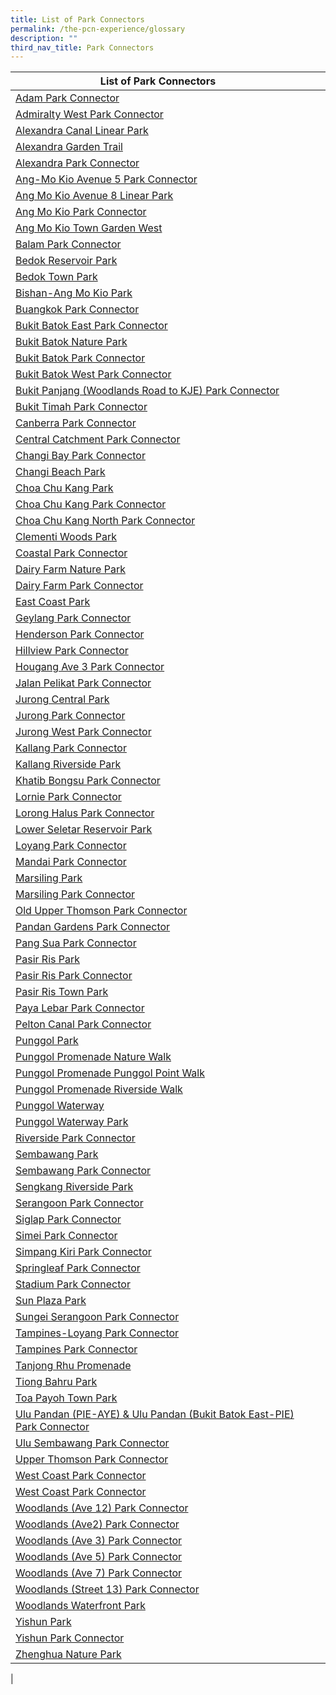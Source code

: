 ```yaml
---
title: List of Park Connectors
permalink: /the-pcn-experience/glossary
description: ""
third_nav_title: Park Connectors
---
```


| **List of Park Connectors** |  |  |
| -------- | -------- | -------- |
| [Adam Park Connector](https://www.nparks.gov.sg/gardens-parks-and-nature/park-connector-network/adam-pc)     |  | |
| [Admiralty West Park Connector](https://www.nparks.gov.sg/gardens-parks-and-nature/park-connector-network/admiralty-west-pc)     |  | |
| [Alexandra Canal Linear Park](https://www.nparks.gov.sg/gardens-parks-and-nature/park-connector-network/alexandra-canal-linear-park)     |  | |
| [Alexandra Garden Trail](https://www.nparks.gov.sg/gardens-parks-and-nature/park-connector-network/alexandra-garden-trail)     |  | |
| [Alexandra Park Connector](https://www.nparks.gov.sg/gardens-parks-and-nature/park-connector-network/alexandra-pc)     |  | |
| [Ang-Mo Kio Avenue 5 Park Connector](https://www.nparks.gov.sg/gardens-parks-and-nature/park-connector-network/ang-mo-kio-ave-5-pc)     |  | |
| [Ang Mo Kio Avenue 8 Linear Park](https://www.nparks.gov.sg/gardens-parks-and-nature/park-connector-network/ang-mo-kio-avenue-8-linear-park)     |  | |
| [Ang Mo Kio Park Connector](https://www.nparks.gov.sg/gardens-parks-and-nature/park-connector-network/ang-mo-kio-pc)     |  | |
| [Ang Mo Kio Town Garden West](https://www.nparks.gov.sg/gardens-parks-and-nature/parks-and-nature-reserves/ang-mo-kio-town-garden-west)     |  | |
| [Balam Park Connector](https://www.nparks.gov.sg/gardens-parks-and-nature/park-connector-network/balam-pc)     |  | |
| [Bedok Reservoir Park](https://www.nparks.gov.sg/gardens-parks-and-nature/parks-and-nature-reserves/bedok-reservoir-park)     |  | |
| [Bedok Town Park](https://www.nparks.gov.sg/gardens-parks-and-nature/parks-and-nature-reserves/bedok-town-park)     |  | |
| [Bishan-Ang Mo Kio Park](https://www.nparks.gov.sg/gardens-parks-and-nature/parks-and-nature-reserves/bishan---ang-mo-kio-park)     |  | |
| [Buangkok Park Connector](https://www.nparks.gov.sg/gardens-parks-and-nature/park-connector-network/buangkok-pc)     |  | |
| [Bukit Batok East Park Connector](https://www.nparks.gov.sg/gardens-parks-and-nature/park-connector-network/bukit-batok-east-pc)     |  | |
| [Bukit Batok Nature Park](https://www.nparks.gov.sg/gardens-parks-and-nature/parks-and-nature-reserves/bukit-batok-nature-park)     |  | |
| [Bukit Batok Park Connector](https://www.nparks.gov.sg/gardens-parks-and-nature/park-connector-network/bukit-batok-pc)     |  | |
| [Bukit Batok West Park Connector](https://www.nparks.gov.sg/gardens-parks-and-nature/park-connector-network/bukit-batok-west-pc)     |  | |
| [Bukit Panjang (Woodlands Road to KJE) Park Connector](https://www.nparks.gov.sg/gardens-parks-and-nature/park-connector-network/bukit-panjang-woodlands-road-to-kje-pc)     |  | |
| [Bukit Timah Park Connector](https://www.nparks.gov.sg/gardens-parks-and-nature/park-connector-network/bukit-timah-pc)     |  | |
| [Canberra Park Connector](https://www.nparks.gov.sg/gardens-parks-and-nature/park-connector-network/canberra-pc)     |  | |
| [Central Catchment Park Connector](https://www.nparks.gov.sg/gardens-parks-and-nature/park-connector-network/central-catchment-pc)     |  | |
| [Changi Bay Park Connector](https://www.nparks.gov.sg/gardens-parks-and-nature/park-connector-network/changi-bay-pc)     |  | |
| [Changi Beach Park](https://www.nparks.gov.sg/gardens-parks-and-nature/parks-and-nature-reserves/changi-beach-park)     |  | |
| [Choa Chu Kang Park](https://www.nparks.gov.sg/gardens-parks-and-nature/parks-and-nature-reserves/choa-chu-kang-park)     |  | |
| [Choa Chu Kang Park Connector](https://www.nparks.gov.sg/gardens-parks-and-nature/park-connector-network/choa-chu-kang-pc)     |  | |
| [Choa Chu Kang North Park Connector](https://www.nparks.gov.sg/gardens-parks-and-nature/park-connector-network/chua-chu-kang-north-pc)     |  | |
| [Clementi Woods Park](https://www.nparks.gov.sg/gardens-parks-and-nature/parks-and-nature-reserves/clementi-woods-park)     |  | |
| [Coastal Park Connector](https://www.nparks.gov.sg/gardens-parks-and-nature/park-connector-network/coastal-pc)     |  | |
| [Dairy Farm Nature Park](https://www.nparks.gov.sg/gardens-parks-and-nature/parks-and-nature-reserves/dairy-farm-nature-park)     |  | |
| [Dairy Farm Park Connector](https://www.nparks.gov.sg/gardens-parks-and-nature/park-connector-network/dairy-farm-pc)     |  | |
| [East Coast Park](https://www.nparks.gov.sg/gardens-parks-and-nature/parks-and-nature-reserves/east-coast-park)     |  | |
| [Geylang Park Connector](https://www.nparks.gov.sg/gardens-parks-and-nature/park-connector-network/geylang-pc)     |  | |
| [Henderson Park Connector](https://www.nparks.gov.sg/gardens-parks-and-nature/park-connector-network/henderson-pc)     |  | |
| [Hillview Park Connector](https://www.nparks.gov.sg/gardens-parks-and-nature/park-connector-network/hillview-pc)     |  | |
| [Hougang Ave 3 Park Connector](https://www.nparks.gov.sg/gardens-parks-and-nature/park-connector-network/hougang-avenue-3-pc)     |  | |
| [Jalan Pelikat Park Connector](https://www.nparks.gov.sg/gardens-parks-and-nature/park-connector-network/jalan-pelikat-pc)     |  | |
| [Jurong Central Park](https://www.nparks.gov.sg/gardens-parks-and-nature/parks-and-nature-reserves/jurong-central-park)     |  | |
| [Jurong Park Connector](https://www.nparks.gov.sg/gardens-parks-and-nature/park-connector-network/jurong-pc)     |  | |
| [Jurong West Park Connector](https://www.nparks.gov.sg/gardens-parks-and-nature/park-connector-network/jurong-west-pc)     |  | |
| [Kallang Park Connector](https://www.nparks.gov.sg/gardens-parks-and-nature/park-connector-network/kallang-pc)     |  | |
| [Kallang Riverside Park](https://www.nparks.gov.sg/gardens-parks-and-nature/parks-and-nature-reserves/kallang-riverside-park)     |  | |
| [Khatib Bongsu Park Connector](https://www.nparks.gov.sg/gardens-parks-and-nature/park-connector-network/khatib-bongsu-pc)     |  | |
| [Lornie Park Connector](https://www.nparks.gov.sg/gardens-parks-and-nature/park-connector-network/lornie-pc)     |  | |
| [Lorong Halus Park Connector](https://www.nparks.gov.sg/gardens-parks-and-nature/park-connector-network/lorong-halus-pc)     |  | |
| [Lower Seletar Reservoir Park](https://www.nparks.gov.sg/gardens-parks-and-nature/parks-and-nature-reserves/lower-seletar-reservoir-park)     |  | |
| [Loyang Park Connector](https://www.nparks.gov.sg/gardens-parks-and-nature/park-connector-network/loyang-pc)     |  | |
| [Mandai Park Connector](https://www.nparks.gov.sg/gardens-parks-and-nature/park-connector-network/mandai-pc)     |  | |
| [Marsiling Park](https://www.nparks.gov.sg/gardens-parks-and-nature/parks-and-nature-reserves/marsiling-park)     |  | |
| [Marsiling Park Connector](https://www.nparks.gov.sg/gardens-parks-and-nature/park-connector-network/marsiling-pc)     |  | |
| [Old Upper Thomson Park Connector](https://www.nparks.gov.sg/gardens-parks-and-nature/park-connector-network/old-upper-thomson-pc)     |  | |
| [Pandan Gardens Park Connector](https://www.nparks.gov.sg/gardens-parks-and-nature/park-connector-network/pandan-gardens-pc)     |  | |
| [Pang Sua Park Connector](https://www.nparks.gov.sg/gardens-parks-and-nature/park-connector-network/pang-sua-pc)     |  | |
| [Pasir Ris Park](https://www.nparks.gov.sg/gardens-parks-and-nature/parks-and-nature-reserves/pasir-ris-park)     |  | |
| [Pasir Ris Park Connector](https://www.nparks.gov.sg/gardens-parks-and-nature/park-connector-network/pasir-ris-pc)     |  | |
| [Pasir Ris Town Park](https://www.nparks.gov.sg/gardens-parks-and-nature/parks-and-nature-reserves/pasir-ris-town-park)     |  | |
| [Paya Lebar Park Connector](https://www.nparks.gov.sg/gardens-parks-and-nature/park-connector-network/paya-lebar-pc)     |  | |
| [Pelton Canal Park Connector](https://www.nparks.gov.sg/gardens-parks-and-nature/park-connector-network/pelton-canal-pc)     |  | |
| [Punggol Park](https://www.nparks.gov.sg/gardens-parks-and-nature/parks-and-nature-reserves/punggol-park)     |  | |
| [Punggol Promenade Nature Walk](https://www.nparks.gov.sg/gardens-parks-and-nature/park-connector-network/punggol-promenade-nature-walk)     |  | |
| [Punggol Promenade Punggol Point Walk](https://www.nparks.gov.sg/gardens-parks-and-nature/park-connector-network/punggol-promenade-punggol-point-walk)     |  | |
| [Punggol Promenade Riverside Walk](https://www.nparks.gov.sg/gardens-parks-and-nature/park-connector-network/punggol-promenade-riverside-walk)     |  | |
| [Punggol Waterway](https://www.nparks.gov.sg/gardens-parks-and-nature/parks-and-nature-reserves/punggol-waterway)     |  | |
| [Punggol Waterway Park](https://www.nparks.gov.sg/gardens-parks-and-nature/parks-and-nature-reserves/punggol-waterway-park)     |  | |
| [Riverside Park Connector](https://www.nparks.gov.sg/gardens-parks-and-nature/park-connector-network/riverside-pc)     |  | |
| [Sembawang Park](https://www.nparks.gov.sg/gardens-parks-and-nature/parks-and-nature-reserves/sembawang-park)     |  | |
| [Sembawang Park Connector](https://www.nparks.gov.sg/gardens-parks-and-nature/park-connector-network/sembawang-pc)     |  | |
| [Sengkang Riverside Park](https://www.nparks.gov.sg/gardens-parks-and-nature/parks-and-nature-reserves/sengkang-riverside-park)     |  | |
| [Serangoon Park Connector](https://www.nparks.gov.sg/gardens-parks-and-nature/park-connector-network/serangoon-pc)     |  | |
| [Siglap Park Connector](https://www.nparks.gov.sg/gardens-parks-and-nature/park-connector-network/siglap-pc)     |  | |
| [Simei Park Connector](https://www.nparks.gov.sg/gardens-parks-and-nature/park-connector-network/simei-pc)     |  | |
| [Simpang Kiri Park Connector](https://www.nparks.gov.sg/gardens-parks-and-nature/park-connector-network/simpang-kiri-pc)     |  | |
| [Springleaf Park Connector](https://www.nparks.gov.sg/gardens-parks-and-nature/park-connector-network/springleaf-park-connector)     |  | |
| [Stadium Park Connector](https://www.nparks.gov.sg/gardens-parks-and-nature/park-connector-network/stadium-pc)     |  | |
| [Sun Plaza Park](https://www.nparks.gov.sg/gardens-parks-and-nature/parks-and-nature-reserves/sun-plaza-park)     |  | |
| [Sungei Serangoon Park Connector](https://www.nparks.gov.sg/gardens-parks-and-nature/park-connector-network/sungei-serangoon-pc)     |  | |
| [Tampines-Loyang Park Connector](https://www.nparks.gov.sg/gardens-parks-and-nature/park-connector-network/tampines-loyang-pc)     |  | |
| [Tampines Park Connector](https://www.nparks.gov.sg/gardens-parks-and-nature/park-connector-network/tampines-pc)     |  | |
| [Tanjong Rhu Promenade](https://www.nparks.gov.sg/gardens-parks-and-nature/park-connector-network/tanjong-rhu-promenade)     |  | |
| [Tiong Bahru Park](https://www.nparks.gov.sg/gardens-parks-and-nature/parks-and-nature-reserves/tiong-bahru-park)     |  | |
| [Toa Payoh Town Park](https://www.nparks.gov.sg/gardens-parks-and-nature/parks-and-nature-reserves/toa-payoh-town-park)     |  | |
| [Ulu Pandan (PIE-AYE) & Ulu Pandan (Bukit Batok East-PIE) Park Connector](https://www.nparks.gov.sg/gardens-parks-and-nature/park-connector-network/ulu-pandan-pieaye-and-ulu-pandan-bukit-batok-east-pie-pc)     |  | |
| [Ulu Sembawang Park Connector](https://www.nparks.gov.sg/gardens-parks-and-nature/park-connector-network/ulu-sembawang-pc)     |  | |
| [Upper Thomson Park Connector](https://www.nparks.gov.sg/gardens-parks-and-nature/park-connector-network/upper-thomson-pc)     |  | |
| [West Coast Park Connector](https://www.nparks.gov.sg/gardens-parks-and-nature/parks-and-nature-reserves/west-coast-park)     |  | |
| [West Coast Park Connector](https://www.nparks.gov.sg/gardens-parks-and-nature/park-connector-network/west-coast-pc)     |  | |
| [Woodlands (Ave 12) Park Connector](https://www.nparks.gov.sg/gardens-parks-and-nature/park-connector-network/woodlands-ave-12-park-connector)     |  | |
| [Woodlands (Ave2) Park Connector](https://www.nparks.gov.sg/gardens-parks-and-nature/park-connector-network/woodlands-ave-2-park-connector)     |  | |
| [Woodlands (Ave 3) Park Connector](https://www.nparks.gov.sg/gardens-parks-and-nature/park-connector-network/woodlands-ave-3-park-connector)     |  | |
| [Woodlands (Ave 5) Park Connector](https://www.nparks.gov.sg/gardens-parks-and-nature/park-connector-network/woodlands-ave-5-park-connector)     |  | |
| [Woodlands (Ave 7) Park Connector](https://www.nparks.gov.sg/gardens-parks-and-nature/park-connector-network/woodlands-ave-7-pc)     |  | |
| [Woodlands (Street 13) Park Connector](https://www.nparks.gov.sg/gardens-parks-and-nature/park-connector-network/woodlands-street-13-park-connector)     |  | |
| [Woodlands Waterfront Park](https://www.nparks.gov.sg/gardens-parks-and-nature/parks-and-nature-reserves/woodlands-waterfront-park)     |  | |
| [Yishun Park](https://www.nparks.gov.sg/gardens-parks-and-nature/parks-and-nature-reserves/yishun-park)     |  | |
| [Yishun Park Connector](https://www.nparks.gov.sg/gardens-parks-and-nature/park-connector-network/yishun-pc)     |  | |
| [Zhenghua Nature Park](https://www.nparks.gov.sg/gardens-parks-and-nature/parks-and-nature-reserves/zhenghua-nature-park)     |  | |
|